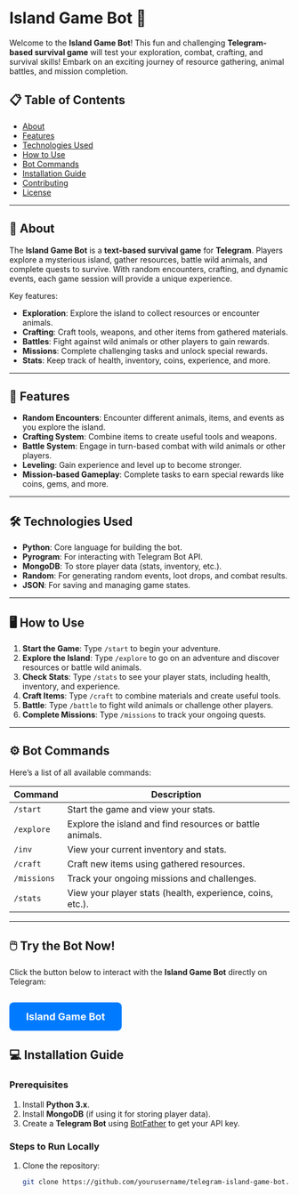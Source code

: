 # Island Game Bot 🌴

Welcome to the **Island Game Bot**! This fun and challenging **Telegram-based survival game** will test your exploration, combat, crafting, and survival skills! Embark on an exciting journey of resource gathering, animal battles, and mission completion.

## 📋 Table of Contents

- [About](#about)
- [Features](#features)
- [Technologies Used](#technologies-used)
- [How to Use](#how-to-use)
- [Bot Commands](#bot-commands)
- [Installation Guide](#installation-guide)
- [Contributing](#contributing)
- [License](#license)

---

## 📌 About

The **Island Game Bot** is a **text-based survival game** for **Telegram**. Players explore a mysterious island, gather resources, battle wild animals, and complete quests to survive. With random encounters, crafting, and dynamic events, each game session will provide a unique experience.

Key features:
- **Exploration**: Explore the island to collect resources or encounter animals.
- **Crafting**: Craft tools, weapons, and other items from gathered materials.
- **Battles**: Fight against wild animals or other players to gain rewards.
- **Missions**: Complete challenging tasks and unlock special rewards.
- **Stats**: Keep track of health, inventory, coins, experience, and more.

---

## 🚀 Features

- **Random Encounters**: Encounter different animals, items, and events as you explore the island.
- **Crafting System**: Combine items to create useful tools and weapons.
- **Battle System**: Engage in turn-based combat with wild animals or other players.
- **Leveling**: Gain experience and level up to become stronger.
- **Mission-based Gameplay**: Complete tasks to earn special rewards like coins, gems, and more.

---

## 🛠️ Technologies Used

- **Python**: Core language for building the bot.
- **Pyrogram**: For interacting with Telegram Bot API.
- **MongoDB**: To store player data (stats, inventory, etc.).
- **Random**: For generating random events, loot drops, and combat results.
- **JSON**: For saving and managing game states.

---

## 🖥️ How to Use

1. **Start the Game**: Type `/start` to begin your adventure.
2. **Explore the Island**: Type `/explore` to go on an adventure and discover resources or battle wild animals.
3. **Check Stats**: Type `/stats` to see your player stats, including health, inventory, and experience.
4. **Craft Items**: Type `/craft` to combine materials and create useful tools.
5. **Battle**: Type `/battle` to fight wild animals or challenge other players.
6. **Complete Missions**: Type `/missions` to track your ongoing quests.

---

## ⚙️ Bot Commands

Here’s a list of all available commands:

| Command        | Description                                              |
| -------------- | -------------------------------------------------------- |
| `/start`       | Start the game and view your stats.                       |
| `/explore`     | Explore the island and find resources or battle animals. |
| `/inv`         | View your current inventory and stats.                   |
| `/craft`       | Craft new items using gathered resources.                |
| `/missions`    | Track your ongoing missions and challenges.              |
| `/stats`       | View your player stats (health, experience, coins, etc.).|

---
## 🖱️ Try the Bot Now!

Click the button below to interact with the **Island Game Bot** directly on Telegram:

<a href="https://t.me/IslandSurvivebot" target="_blank" style="display: inline-block; padding: 15px 30px; font-size: 18px; color: white; background-color: #007bff; border-radius: 8px; text-align: center; text-decoration: none; font-weight: bold;">Island Game Bot</a>
---

## 💻 Installation Guide

### Prerequisites

1. Install **Python 3.x**.
2. Install **MongoDB** (if using it for storing player data).
3. Create a **Telegram Bot** using [BotFather](https://core.telegram.org/bots#botfather) to get your API key.

### Steps to Run Locally

1. Clone the repository:
   ```bash
   git clone https://github.com/yourusername/telegram-island-game-bot.git
